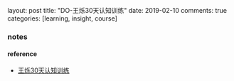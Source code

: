 layout: post
title: "DO-王烁30天认知训练"
date: 2019-02-10
comments: true
categories: [learning, insight, course]


### notes



#### reference
* [王烁30天认知训练](http://m.learn.caixin.com/m/30day_2019/?orderSn=CP2019012923360184778&from=singlemessage&isappinstalled=0)